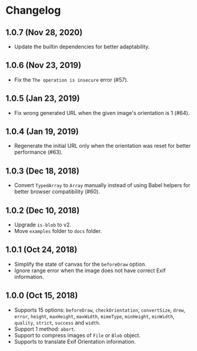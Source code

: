 # Changelog

## 1.0.7 (Nov 28, 2020)

- Update the builtin dependencies for better adaptability.

## 1.0.6 (Nov 23, 2019)

- Fix the `The operation is insecure` error (#57).

## 1.0.5 (Jan 23, 2019)

- Fix wrong generated URL when the given image's orientation is 1 (#64).

## 1.0.4 (Jan 19, 2019)

- Regenerate the initial URL only when the orientation was reset for better performance (#63).

## 1.0.3 (Dec 18, 2018)

- Convert `TypedArray` to `Array` manually instead of using Babel helpers for better browser compatibility (#60).

## 1.0.2 (Dec 10, 2018)

- Upgrade `is-blob` to v2.
- Move `examples` folder to `docs` folder.

## 1.0.1 (Oct 24, 2018)

- Simplify the state of canvas for the `beforeDraw` option.
- Ignore range error when the image does not have correct Exif information.

## 1.0.0 (Oct 15, 2018)

- Supports 15 options: `beforeDraw`, `checkOrientation`, `convertSize`, `drew`, `error`, `height`, `maxHeight`, `maxWidth`, `mimeType`, `minHeight`, `minWidth`, `quality`, `strict`, `success` and `width`.
- Support 1 method: `abort`.
- Support to compress images of `File` or `Blob` object.
- Supports to translate Exif Orientation information.
